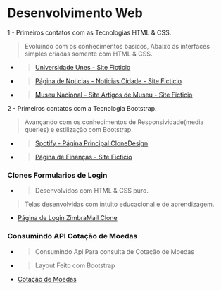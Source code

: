 # Desenvolvimento Web
1 - Primeiros contatos com as Tecnologias HTML & CSS.
> Evoluindo com os conhecimentos básicos, Abaixo as interfaces simples criadas somente com HTML & CSS.
* > [Universidade Unes - Site Ficticio](https://jlmsdev.github.io/webfy/Projetos/universidade-unes/index.html)
* > [Página de Noticias - Noticias Cidade - Site Ficticio](https://jlmsdev.github.io/webfy/Projetos/noticias-cidade/index.html)
* > [Museu Nacional - Site Artigos de Museu - Site Ficticio](https://jlmsdev.github.io/webfy/Projetos/museu-nacional/index.html)

2 - Primeiros contatos com a Tecnologia Bootstrap.
> Avançando com os conhecimentos de Responsividade(media queries) e estilização com Bootstrap.
* > [Spotify - Página Principal CloneDesign](https://jlmsdev.github.io/webfy/Projetos/Spotify/index.html)
* > [Página de Finanças - Site Ficticio ](https://jlmsdev.github.io/webfy/Projetos/finans/index.html)

### Clones Formularios de Login
* > Desenvolvidos com HTML & CSS puro.
> Telas desenvolvidas com intuito educacional e de aprendizagem.
* [Página de Login ZimbraMail Clone](https://jlmsdev.github.io/webfy/formLogins/FormZimbraMail/login.html)

### Consumindo API Cotação de Moedas
* > Consumindo Api Para consulta de Cotação de Moedas
* > Layout Feito com Bootstrap
* [Cotação de Moedas](https://jlmsdev.github.io/webfy/Projetos/cotacao-moeda/index.html)
